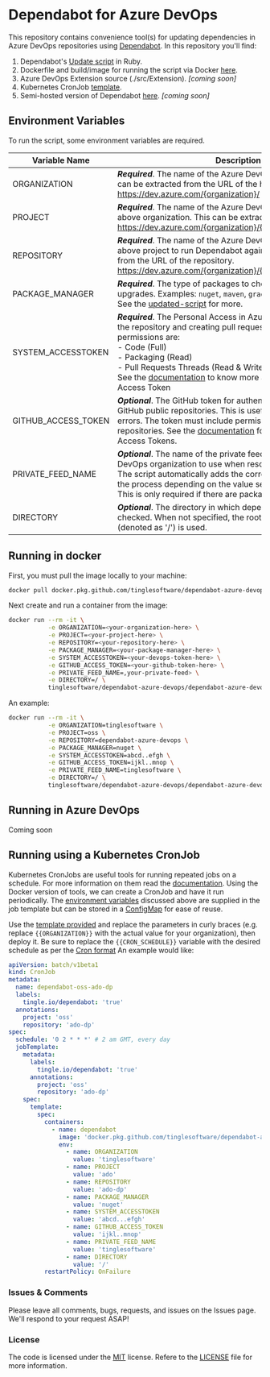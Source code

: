 # Dependabot for Azure DevOps

This repository contains convenience tool(s) for updating dependencies in Azure DevOps repositories using [Dependabot](https://dependabot.com). In this repository you'll find:

1. Dependabot's [Update script](./src/update-script.rb) in Ruby.
2. Dockerfile and build/image for running the script via Docker [here](./src/Dockerfile).
3. Azure DevOps Extension source (./src/Extension). _[coming soon]_
4. Kubernetes CronJob [template](./templates/dependabot-template.yml).
5. Semi-hosted version of Dependabot [here](./src/Hosting). _[coming soon]_

## Environment Variables

To run the script, some environment variables are required.

|Variable Name|Description|
|--|--|
|ORGANIZATION|**_Required_**. The name of the Azure DevOps Organization. This is can be extracted from the URL of the home page. https://dev.azure.com/{organization}/|
|PROJECT|**_Required_**. The name of the Azure DevOps Project within the above organization. This can be extracted them the URL too. https://dev.azure.com/{organization}/{project}/|
|REPOSITORY|**_Required_**. The name of the Azure DevOps Repository within the above project to run Dependabot against. This can be extracted from the URL of the repository. https://dev.azure.com/{organization}/{project}/_git/{repository}/|
|PACKAGE_MANAGER|**_Required_**. The type of packages to check for dependecy upgrades. Examples: `nuget`, `maven`, `gradle`, `npm_and_yarn`, etc. See the [updated-script](./src/update-script.rb) for more.
|SYSTEM_ACCESSTOKEN|**_Required_**. The Personal Access in Azure DevOps for accessing the repository and creating pull requests. The required permissions are: <br/>-&nbsp;Code (Full)<br/>-&nbsp;Packaging (Read)<br/>-&nbsp;Pull Requests Threads (Read & Write).<br/>See the [documentation](https://docs.microsoft.com/en-us/azure/devops/organizations/accounts/use-personal-access-tokens-to-authenticate?view=azure-devops&tabs=preview-page#create-a-pat) to know more about creating a Personal Access Token|
|GITHUB_ACCESS_TOKEN|**_Optional_**. The GitHub token for authenticating requests against GitHub public repositories. This is useful to avoid rate limiting errors. The token must include permissions to read public repositories. See the [documentation](https://docs.github.com/en/free-pro-team@latest/github/authenticating-to-github/creating-a-personal-access-token) for more on Personal Access Tokens.|
|PRIVATE_FEED_NAME|**_Optional_**. The name of the private feed within the Azure DevOps organization to use when resolving private packages. The script automatically adds the correct feed/registry URL to the process depending on the value set for `PACKAGE_MANAGER`. This is only required if there are packages in a private feed.|
|DIRECTORY|**_Optional_**. The directory in which dependancies are to be checked. When not specified, the root of the repository (denoted as '/') is used.

## Running in docker

First, you must pull the image locally to your machine:

```bash
docker pull docker.pkg.github.com/tinglesoftware/dependabot-azure-devops/dependabot-azure-devops:0.1.0
```

Next create and run a container from the image:

```bash
docker run --rm -it \
           -e ORGANIZATION=<your-organization-here> \
           -e PROJECT=<your-project-here> \
           -e REPOSITORY=<your-repository-here> \
           -e PACKAGE_MANAGER=<your-package-manager-here> \
           -e SYSTEM_ACCESSTOKEN=<your-devops-token-here> \
           -e GITHUB_ACCESS_TOKEN=<your-github-token-here> \
           -e PRIVATE_FEED_NAME=,your-private-feed> \
           -e DIRECTORY=/ \
           tinglesoftware/dependabot-azure-devops/dependabot-azure-devops:0.1.0
```

An example:

```bash
docker run --rm -it \
           -e ORGANIZATION=tinglesoftware \
           -e PROJECT=oss \
           -e REPOSITORY=dependabot-azure-devops \
           -e PACKAGE_MANAGER=nuget \
           -e SYSTEM_ACCESSTOKEN=abcd..efgh \
           -e GITHUB_ACCESS_TOKEN=ijkl..mnop \
           -e PRIVATE_FEED_NAME=tinglesoftware \
           -e DIRECTORY=/ \
           tinglesoftware/dependabot-azure-devops/dependabot-azure-devops:0.1.0
```

## Running in Azure DevOps

Coming soon

## Running using a Kubernetes CronJob

Kubernetes CronJobs are useful tools for running repeated jobs on a schedule. For more information on them read the [documentation](https://kubernetes.io/docs/concepts/workloads/controllers/cron-jobs/).
Using the Docker version of tools, we can create a CronJob and have it run periodically. The [environment variables](#environment-variables) discussed above are supplied in the job template but can be stored in a [ConfigMap](https://kubernetes.io/docs/concepts/configuration/configmap/) for ease of reuse.

Use the [template provided](./templates/dependabot-template.yml) and replace the parameters in curly braces (e.g. replace `{{ORGANIZATION}}` with the actual value for your organization), then deploy it. Be sure to replace the `{{CRON_SCHEDULE}}` variable with the desired schedule as per the [Cron format](https://en.wikipedia.org/wiki/Cron) An example would like:

```yml
apiVersion: batch/v1beta1
kind: CronJob
metadata:
  name: dependabot-oss-ado-dp
  labels:
    tingle.io/dependabot: 'true'
  annotations:
    project: 'oss'
    repository: 'ado-dp'
spec:
  schedule: '0 2 * * *' # 2 am GMT, every day
  jobTemplate:
    metadata:
      labels:
        tingle.io/dependabot: 'true'
      annotations:
        project: 'oss'
        repository: 'ado-dp'
    spec:
      template:
        spec:
          containers:
            - name: dependabot
              image: 'docker.pkg.github.com/tinglesoftware/dependabot-azure-devops/dependabot-azure-devops:0.1.0'
              env:
                - name: ORGANIZATION
                  value: 'tinglesoftware'
                - name: PROJECT
                  value: 'ado'
                - name: REPOSITORY
                  value: 'ado-dp'
                - name: PACKAGE_MANAGER
                  value: 'nuget'
                - name: SYSTEM_ACCESSTOKEN
                  value: 'abcd...efgh'
                - name: GITHUB_ACCESS_TOKEN
                  value: 'ijkl..mnop'
                - name: PRIVATE_FEED_NAME
                  value: 'tinglesoftware'
                - name: DIRECTORY
                  value: '/'
          restartPolicy: OnFailure

```

### Issues &amp; Comments

Please leave all comments, bugs, requests, and issues on the Issues page. We'll respond to your request ASAP!

### License

The code is licensed under the [MIT](http://www.opensource.org/licenses/mit-license.php "Read more about the MIT license form") license. Refere to the [LICENSE](./LICENSE.md) file for more information.

